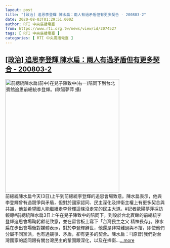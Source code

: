 ```yaml
---
layout: post
title: "[政治] 追思李登輝 陳水扁：兩人有過矛盾但有更多契合 - 200803-2"
date: 2020-08-03T01:29:51.000Z
author: RTI 中央廣播電臺
from: https://www.rti.org.tw/news/view/id/2074527
tags: [ RTI 中央廣播電臺 ]
categories: [ RTI 中央廣播電臺 ]
---
```

<!--1596418191000-->
[[政治] 追思李登輝 陳水扁：兩人有過矛盾但有更多契合 - 200803-2](https://www.rti.org.tw/news/view/id/2074527)
------

<div>
<img src="https://static.rti.org.tw/assets/thumbnails/2020/08/03/233040aa3df681c5dbc258a06c480832.jpg" width="360" alt="前總統陳水扁(前中)在兒子陳致中(右一)陪同下到台北賓館追思前總統李登輝。(歐陽夢萍 攝)" title="前總統陳水扁(前中)在兒子陳致中(右一)陪同下到台北賓館追思前總統李登輝。(歐陽夢萍 攝)"><br>前總統陳水扁今天(3日)上午到前總統李登輝的追思會場致意。陳水扁表示，他與李登輝曾有過競爭與矛盾，但對於國家認同、民主深化及捍衛主權上有更多契合與共識，他並希望國人能繼續走李登輝這條沒走完的民主大道。#記者歐陽夢萍採訪報導#前總統陳水扁3日上午在兒子陳致中的陪同下，到設於台北賓館的前總統李登輝追思會場鞠躬獻花致意，並在留言板上寫下「台灣民主之父 精神長存」。陳水扁在步出會場後對媒體表示，對於李登輝辭世，他還是非常難過與不捨，即使他們分屬不同黨派，也有過競爭、矛盾，卻有更多的契合。陳水扁：『(原音)我們對台灣國家的認同跟有關台灣民主的鞏固跟深化，以及在捍衛...<a target="_blank" href="https://www.rti.org.tw/news/view/id/2074527">...more</a>
</div>
